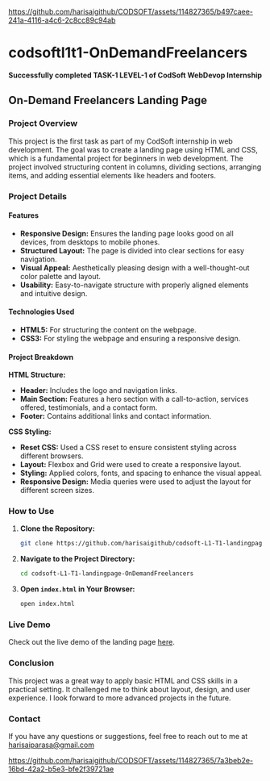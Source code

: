 

https://github.com/harisaigithub/CODSOFT/assets/114827365/b497caee-241a-4116-a4c6-2c8cc89c94ab

# codsoftl1t1-OnDemandFreelancers

**Successfully completed TASK-1 LEVEL-1 of CodSoft WebDevop Internship**

## On-Demand Freelancers Landing Page

### Project Overview

This project is the first task as part of my CodSoft internship in web development. The goal was to create a landing page using HTML and CSS, which is a fundamental project for beginners in web development. The project involved structuring content in columns, dividing sections, arranging items, and adding essential elements like headers and footers.

### Project Details

#### Features

- **Responsive Design:** Ensures the landing page looks good on all devices, from desktops to mobile phones.
- **Structured Layout:** The page is divided into clear sections for easy navigation.
- **Visual Appeal:** Aesthetically pleasing design with a well-thought-out color palette and layout.
- **Usability:** Easy-to-navigate structure with properly aligned elements and intuitive design.

#### Technologies Used

- **HTML5:** For structuring the content on the webpage.
- **CSS3:** For styling the webpage and ensuring a responsive design.

#### Project Breakdown

**HTML Structure:**

- **Header:** Includes the logo and navigation links.
- **Main Section:** Features a hero section with a call-to-action, services offered, testimonials, and a contact form.
- **Footer:** Contains additional links and contact information.

**CSS Styling:**

- **Reset CSS:** Used a CSS reset to ensure consistent styling across different browsers.
- **Layout:** Flexbox and Grid were used to create a responsive layout.
- **Styling:** Applied colors, fonts, and spacing to enhance the visual appeal.
- **Responsive Design:** Media queries were used to adjust the layout for different screen sizes.

### How to Use

1. **Clone the Repository:**
   ```sh
   git clone https://github.com/harisaigithub/codsoft-L1-T1-landingpage-OnDemandFreelancers.git
   ```

2. **Navigate to the Project Directory:**
   ```sh
   cd codsoft-L1-T1-landingpage-OnDemandFreelancers
   ```

3. **Open `index.html` in Your Browser:**
   ```sh
   open index.html
   ```

### Live Demo

Check out the live demo of the landing page [here](https://on-demand-freelancers.netlify.app/).

### Conclusion

This project was a great way to apply basic HTML and CSS skills in a practical setting. It challenged me to think about layout, design, and user experience. I look forward to more advanced projects in the future.

### Contact

If you have any questions or suggestions, feel free to reach out to me at harisaiparasa@gmail.com



https://github.com/harisaigithub/CODSOFT/assets/114827365/7a3beb2e-16bd-42a2-b5e3-bfe2f39721ae

